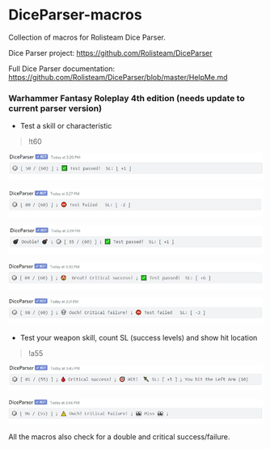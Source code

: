 # DiceParser-macros
Collection of macros for Rolisteam Dice Parser.

Dice Parser project: https://github.com/Rolisteam/DiceParser

Full Dice Parser documentation: https://github.com/Rolisteam/DiceParser/blob/master/HelpMe.md


### Warhammer Fantasy Roleplay 4th edition (needs update to current parser version)

* Test a skill or characteristic

> !t60

![pass](https://raw.githubusercontent.com/pszeptynski/DiceParser-macros/master/screenshots/pass.jpg)

![fail](https://raw.githubusercontent.com/pszeptynski/DiceParser-macros/master/screenshots/fail.jpg)

![double](https://raw.githubusercontent.com/pszeptynski/DiceParser-macros/master/screenshots/double.jpg)

![critical_success](https://raw.githubusercontent.com/pszeptynski/DiceParser-macros/master/screenshots/critical_success.jpg)

![critical_failure](https://raw.githubusercontent.com/pszeptynski/DiceParser-macros/master/screenshots/critical_failure.jpg)





* Test your weapon skill, count SL (success levels) and show hit location

> !a55

![critical_hit](https://raw.githubusercontent.com/pszeptynski/DiceParser-macros/master/screenshots/critical_hit.jpg)

![critical_miss](https://raw.githubusercontent.com/pszeptynski/DiceParser-macros/master/screenshots/critical_miss.jpg)






All the macros also check for a double and critical success/failure.


